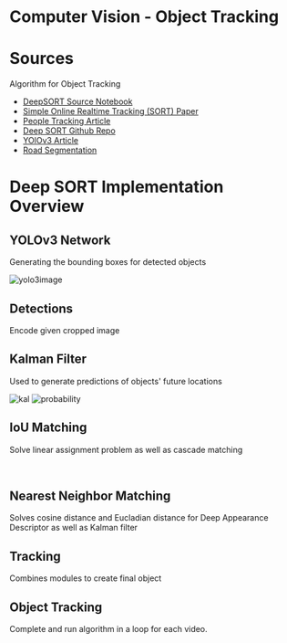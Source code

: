 # Computer Vision - Object Tracking
# Sources
Algorithm for Object Tracking
- [DeepSORT Source Notebook](https://www.kaggle.com/code/sakshaymahna/deepsort/notebook)
- [Simple Online Realtime Tracking (SORT) Paper](https://arxiv.org/abs/1703.07402)
- [People Tracking Article](https://towardsdatascience.com/people-tracking-using-deep-learning-5c90d43774be#:~:text=Deep%20Sort%20Algorithm,-I%20love%20the&text=We%20track%20based%20on%20not,factor%20into%20the%20tracking%20logic)
- [Deep SORT Github Repo](https://github.com/nwojke/deep_sort)
- [YOlOv3 Article](https://machinelearningmastery.com/how-to-perform-object-detection-with-yolov3-in-keras/)
- [Road Segmentation](https://www.kaggle.com/datasets/sakshaymahna/kittiroadsegmentation?resource=download)


# Deep SORT Implementation Overview
## YOLOv3 Network
Generating the bounding boxes for detected objects

<img src="https://viso.ai/wp-content/uploads/2021/02/YOLOv3-how-it-works.jpg" alt="yolo3image">

## Detections
Encode given cropped image


## Kalman Filter
Used to generate predictions of objects' future locations

<img src="https://upload.wikimedia.org/wikipedia/commons/thumb/a/a5/Basic_concept_of_Kalman_filtering.svg/2000px-Basic_concept_of_Kalman_filtering.svg.png" alt="kal">

<img src="https://www.lancaster.ac.uk/stor-i-student-sites/jack-trainer/wp-content/uploads/sites/24/2021/03/KFplotnew-1024x597.png" alt="probability">

## IoU Matching
Solve linear assignment problem as well as cascade matching

<img src="https://929687.smushcdn.com/2633864/wp-content/uploads/2016/09/iou_examples.png?lossy=1&strip=1&webp=1" alt="">
<img src="https://929687.smushcdn.com/2633864/wp-content/uploads/2016/09/iou_car_bbs.jpg?lossy=1&strip=1&webp=1" alt="">

## Nearest Neighbor Matching
Solves cosine distance and Eucladian distance for Deep Appearance Descriptor as well as Kalman filter



## Tracking
Combines modules to create final object



## Object Tracking
Complete and run algorithm in a loop for each video. 



